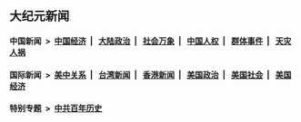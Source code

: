 ## 大纪元新闻

#### 中国新闻 &nbsp;>&nbsp; [中国经济](indexes/ncid283/README.md?12260045) &nbsp;| &nbsp; [大陆政治](indexes/ncid277/README.md?12260045) &nbsp;| &nbsp; [社会万象](indexes/ncid282/README.md?12260045) &nbsp;| &nbsp; [中国人权](indexes/ncid278/README.md?12260045) &nbsp;| &nbsp; [群体事件](indexes/ncid279/README.md?12260045) &nbsp;| &nbsp; [天灾人祸](indexes/ncid280/README.md?12260045)

#### 国际新闻 &nbsp;>&nbsp; [美中关系](indexes/nf1412576/README.md?12260045) &nbsp;| &nbsp; [台湾新闻](indexes/ncid1349361/README.md?12260045) &nbsp;| &nbsp; [香港新闻](indexes/ncid1349362/README.md?12260045) &nbsp;| &nbsp; [美国政治](indexes/ncid1078159/README.md?12260045) &nbsp;| &nbsp; [美国社会](indexes/ncid1078160/README.md?12260045) &nbsp;| &nbsp; [美国经济](indexes/ncid1078158/README.md?12260045)

#### 特别专题 &nbsp;>&nbsp; [中共百年历史](https://github.com/epoch-news/epoch-special/blob/master/README.md?12260045)  
